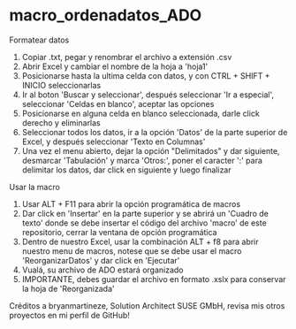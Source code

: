 # macro_ordenadatos_ADO

Formatear datos
1. Copiar .txt, pegar y renombrar el archivo a extensión .csv
2. Abrir Excel y cambiar el nombre de la hoja a 'hoja1'
3. Posicionarse hasta la ultima celda con datos, y con CTRL + SHIFT + INICIO seleccionarlas
4. Ir al boton 'Buscar y seleccionar', después seleccionar 'Ir a especial', seleccionar 'Celdas en blanco', aceptar las opciones
5. Posicionarse en alguna celda en blanco seleccionada, darle click derecho y eliminarlas
6. Seleccionar todos los datos, ir a la opción 'Datos' de la parte superior de Excel, y después seleccionar 'Texto en Columnas'
7. Una vez el menu abierto, dejar la opción "Delimitados" y dar siguiente, desmarcar 'Tabulación' y marca 'Otros:', poner el caracter ':' para delimitar los datos, dar click en siguiente y luego finalizar

Usar la macro
1. Usar ALT + F11 para abrir la opción programática de macros
2. Dar click en 'Insertar' en la parte superior y se abrirá un 'Cuadro de texto' donde se debe insertar el código del archivo 'macro' de este repositorio, cerrar la ventana de opción programática
3. Dentro de nuestro Excel, usar la combinación ALT + f8 para abrir nuestro menu de macros, notese que se debe usar el macro 'ReorganizarDatos' y dar click en 'Ejecutar'
4. Vualá, su archivo de ADO estará organizado
5. IMPORTANTE, debes guardar el archivo en formato .xslx para conservar la hoja de 'Reorganizada'

Créditos a bryanmartineze, Solution Architect SUSE GMbH, revisa mis otros proyectos en mi perfil de GitHub!

